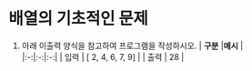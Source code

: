 # 배열의 기초적인 문제
1. 아래 이출력 양식을 참고하여 프로그램을 작성하시오.
| **구분** |**예시** |  
|:-:|:-:|:-:|
| 입력  | [ 2, 4, 6, 7, 9]   | 
| 출력  | 28  |   

